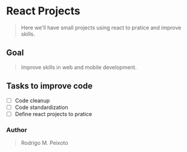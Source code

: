 # React Projects
> Here we'll have small projects using react to pratice and improve skills. 

## Goal
> Improve skills in web and mobile development.

## Tasks to improve code
- [ ] Code cleanup
- [ ] Code standardization
- [ ] Define react projects to pratice

### Author
> Rodrigo M. Peixoto